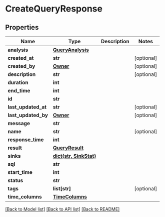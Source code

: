 # CreateQueryResponse

## Properties
Name | Type | Description | Notes
------------ | ------------- | ------------- | -------------
**analysis** | [**QueryAnalysis**](QueryAnalysis.md) |  | 
**created_at** | **str** |  | [optional] 
**created_by** | [**Owner**](Owner.md) |  | [optional] 
**description** | **str** |  | [optional] 
**duration** | **int** |  | 
**end_time** | **int** |  | 
**id** | **str** |  | 
**last_updated_at** | **str** |  | [optional] 
**last_updated_by** | [**Owner**](Owner.md) |  | [optional] 
**message** | **str** |  | 
**name** | **str** |  | [optional] 
**response_time** | **int** |  | 
**result** | [**QueryResult**](QueryResult.md) |  | 
**sinks** | [**dict(str, SinkStat)**](SinkStat.md) |  | 
**sql** | **str** |  | 
**start_time** | **int** |  | 
**status** | **str** |  | 
**tags** | **list[str]** |  | [optional] 
**time_columns** | [**TimeColumns**](TimeColumns.md) |  | 

[[Back to Model list]](../README.md#documentation-for-models) [[Back to API list]](../README.md#documentation-for-api-endpoints) [[Back to README]](../README.md)

